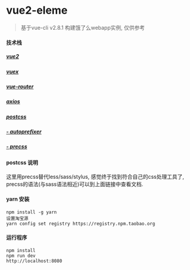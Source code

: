 # vue2-eleme

> 基于vue-cli v2.8.1 构建饿了么webapp实例, 仅供参考

#### 技术栈


##### [vue2](https://cn.vuejs.org/)
##### [vuex](https://vuex.vuejs.org/zh-cn/)
##### [vue-router](https://router.vuejs.org/zh-cn/)
##### [axios](https://github.com/mzabriskie/axios/)
##### [postcss](https://github.com/postcss/postcss/)
##### [- autoprefixer](https://github.com/postcss/autoprefixer/)
<!-- ##### [- cssnext](https://github.com/MoOx/postcss-cssnext) -->
##### [- precss](https://github.com/jonathantneal/precss/)

#### postcss 说明
这里用precss替代less/sass/stylus, 感觉终于找到符合自己的css处理工具了, precss的语法(与sass语法相近)可以到上面链接中查看文档.
#### yarn 安装
```
npm install -g yarn
设置淘宝源
yarn config set registry https://registry.npm.taobao.org
```
#### 运行程序
```
npm install
npm run dev
http://localhost:8080
```
